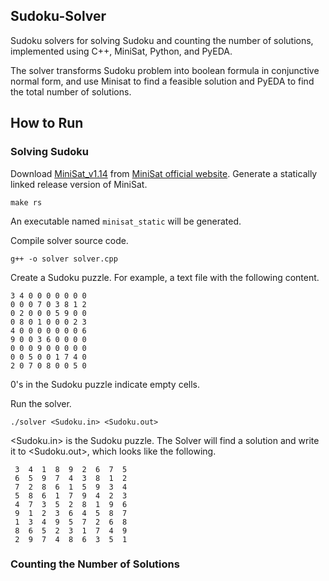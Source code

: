## Sudoku-Solver
Sudoku solvers for solving Sudoku and counting the number of solutions, implemented using C++, MiniSat, Python, and PyEDA.

The solver transforms Sudoku problem into boolean formula in conjunctive normal form, and use Minisat to find a feasible solution and PyEDA to find the total number of solutions.

## How to Run
### Solving Sudoku
Download [MiniSat_v1.14](http://minisat.se/downloads/MiniSat_v1.14.2006-Aug-29.src.zip) from [MiniSat official website](http://minisat.se/MiniSat.html).
Generate a statically linked release version of MiniSat.
```
make rs
```
An executable named `minisat_static` will be generated.

Compile solver source code.
```
g++ -o solver solver.cpp
```

Create a Sudoku puzzle. For example, a text file with the following content.
```
3 4 0 0 0 0 0 0 0
0 0 0 7 0 3 8 1 2
0 2 0 0 0 5 9 0 0
0 8 0 1 0 0 0 2 3
4 0 0 0 0 0 0 0 6
9 0 0 3 6 0 0 0 0
0 0 0 9 0 0 0 0 0
0 0 5 0 0 1 7 4 0
2 0 7 0 8 0 0 5 0
```
0's in the Sudoku puzzle indicate empty cells.

Run the solver.
```
./solver <Sudoku.in> <Sudoku.out>
```
<Sudoku.in> is the Sudoku puzzle.
The Solver will find a solution and write it to <Sudoku.out>, which looks like the following.
```
 3  4  1  8  9  2  6  7  5 
 6  5  9  7  4  3  8  1  2 
 7  2  8  6  1  5  9  3  4 
 5  8  6  1  7  9  4  2  3 
 4  7  3  5  2  8  1  9  6 
 9  1  2  3  6  4  5  8  7 
 1  3  4  9  5  7  2  6  8 
 8  6  5  2  3  1  7  4  9 
 2  9  7  4  8  6  3  5  1 
```

### Counting the Number of Solutions


